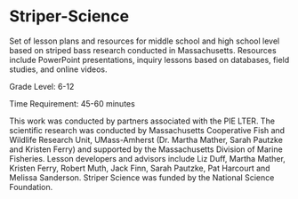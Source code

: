 # Striper-Science
Set of lesson plans and resources for middle school and high school level based on striped bass research conducted in Massachusetts. Resources include PowerPoint presentations, inquiry lessons based on databases, field studies, and online videos.

Grade Level: 6-12

Time Requirement: 45-60 minutes

This work was conducted by partners associated with the PIE LTER. The scientific research was conducted by Massachusetts Cooperative Fish and Wildlife Research Unit, UMass-Amherst (Dr. Martha Mather, Sarah Pautzke and Kristen Ferry) and supported by the Massachusetts Division of Marine Fisheries. Lesson developers and advisors include Liz Duff, Martha Mather, Kristen Ferry, Robert Muth, Jack Finn, Sarah Pautzke, Pat Harcourt and Melissa Sanderson. Striper Science was funded by the National Science Foundation.

